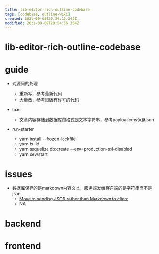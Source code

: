 ```yaml
---
title: lib-editor-rich-outline-codebase
tags: [codebase, outline-wiki]
created: 2021-09-09T20:54:15.243Z
modified: 2021-09-09T20:54:36.354Z
---
```


# lib-editor-rich-outline-codebase

# guide

- 对源码的处理
  - 重新写，参考最新代码
  - 大量改，参考旧版有许可的代码

- later
  - 文章内容存储到数据库的格式是文本字符串，参考payloadcms保存json

- run-starter
  - yarn install --frozen-lockfile
  - yarn build
  - yarn sequelize db:create --env=production-ssl-disabled
  - yarn dev/start
# issues
- 数据库保存的是markdown内容文本，服务端发给客户端的是字符串而不是json
  - [Move to sending JSON rather than Markdown to client](https://github.com/outline/outline/issues/3000)
  - NA
# backend

# frontend

